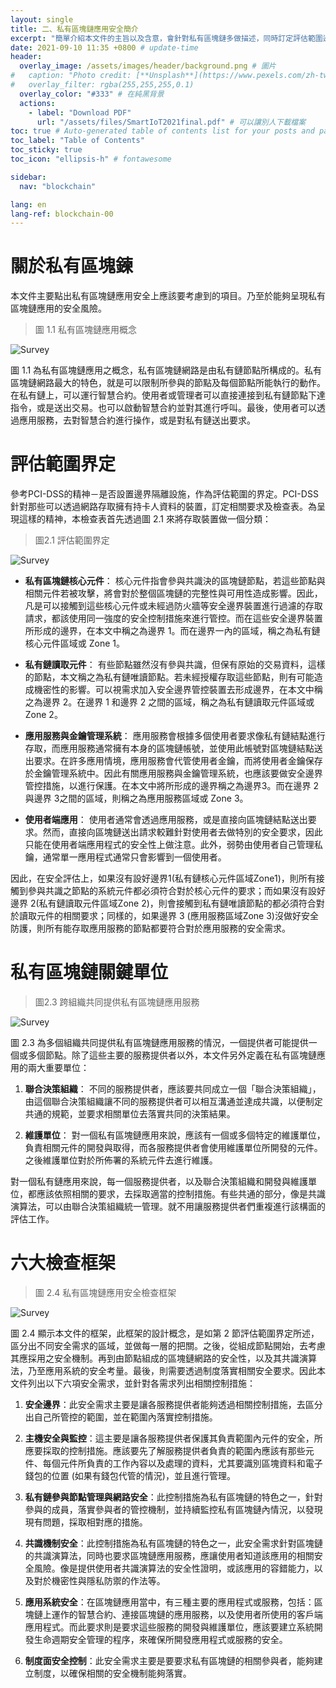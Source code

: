 ```yaml
---
layout: single
title: 二、私有區塊鏈應用安全簡介
excerpt: "簡單介紹本文件的主旨以及含意，會針對私有區塊鏈多做描述，同時訂定評估範圍邊界，以及本文的主要六大檢查框架。" # 摘要 
date: 2021-09-10 11:35 +0800 # update-time
header:
  overlay_image: /assets/images/header/background.png # 圖片
#   caption: "Photo credit: [**Unsplash**](https://www.pexels.com/zh-tw/search/earth/)" # 可以表示圖片來源
#   overlay_filter: rgba(255,255,255,0.1)
  overlay_color: "#333" # 在純黑背景
  actions:
    - label: "Download PDF"
      url: "/assets/files/SmartIoT2021final.pdf" # 可以讓別人下載檔案
toc: true # Auto-generated table of contents list for your posts and pages
toc_label: "Table of Contents"
toc_sticky: true
toc_icon: "ellipsis-h" # fontawesome

sidebar:
  nav: "blockchain"

lang: en
lang-ref: blockchain-00
---
```


<!-- ---
layout: single
title:   "存取控制1: 定防火牆限制未經授權存取"
excerpt: "需求目標：確認私有區塊鏈應用提供者是否已經建立好安全邊界，以限制未經授權的實體或邏輯存取，並進一步透過安全邊界的設定而釐清檢查範圍。" 
date: 2021-06-06 # update-time
header:
  overlay_image: /assets/images/header/background.png # 圖片
#   caption: "Photo credit: [**Unsplash**](https://www.pexels.com/zh-tw/search/earth/)" # 可以表示圖片來源
#   overlay_filter: rgba(255,255,255,0.1)
  overlay_color: "#333" # 在純黑背景
  actions:
    - label: "Download PDF"
      url: "/assets/files/SmartIoT2021final.pdf" # 可以讓別人下載檔案

toc: true
toc_sticky: true
toc_icon: "ellipsis-h" # fontawesome


sidebar:
  nav: "blockchain"
--- -->

# 關於私有區塊鍊
本文件主要點出私有區塊鏈應用安全上應該要考慮到的項目。乃至於能夠呈現私有區塊鏈應用的安全風險。

> 圖 1.1 私有區塊鏈應用概念

![Survey](../../assets/images/collection/blockchain/intro/1.1.png)

圖 1.1 為私有區塊鏈應用之概念，私有區塊鏈網路是由私有鏈節點所構成的。私有區塊鏈網路最大的特色，就是可以限制所參與的節點及每個節點所能執行的動作。在私有鏈上，可以運行智慧合約。使用者或管理者可以直接連接到私有鏈節點下達指令，或是送出交易。也可以啟動智慧合約並對其進行呼叫。最後，使用者可以透過應用服務，去對智慧合約進行操作，或是對私有鏈送出要求。

# 評估範圍界定
參考PCI-DSS的精神－是否設置邊界隔離設施，作為評估範圍的界定。PCI-DSS針對那些可以透過網路存取擁有持卡人資料的裝置，訂定相關要求及檢查表。為呈現這樣的精神，本檢查表首先透過圖 2.1 來將存取裝置做一個分類：

> 圖2.1 評估範圍界定

![Survey](../../assets/images/collection/blockchain/intro/1.2.png)

- **私有區塊鏈核心元件**：
核心元件指會參與共識決的區塊鏈節點，若這些節點與相關元件若被攻擊，將會對於整個區塊鏈的完整性與可用性造成影響。因此，凡是可以接觸到這些核心元件或未經過防火牆等安全邊界裝置進行過濾的存取請求，都該使用同一強度的安全控制措施來進行管控。而在這些安全邊界裝置所形成的邊界，在本文中稱之為邊界 1。而在邊界一內的區域，稱之為私有鏈核心元件區域或 Zone 1。

- **私有鏈讀取元件**：
有些節點雖然沒有參與共識，但保有原始的交易資料，這樣的節點，本文稱之為私有鏈唯讀節點。若未經授權存取這些節點，則有可能造成機密性的影響。可以視需求加入安全邊界管控裝置去形成邊界，在本文中稱之為邊界 2。在邊界 1 和邊界 2 之間的區域，稱之為私有鏈讀取元件區域或 Zone 2。

- **應用服務與金鑰管理系統**：
應用服務會根據多個使用者要求像私有鏈結點進行存取，而應用服務通常擁有本身的區塊鏈帳號，並使用此帳號對區塊鏈結點送出要求。在許多應用情境，應用服務會代管使用者金鑰，而將使用者金鑰保存於金鑰管理系統中。因此有關應用服務與金鑰管理系統，也應該要做安全邊界管控措施，以進行保護。在本文中將所形成的邊界稱之為邊界3。而在邊界 2 與邊界 3之間的區域，則稱之為應用服務區域或 Zone 3。

- **使用者端應用**：
使用者通常會透過應用服務，或是直接向區塊鏈結點送出要求。然而，直接向區塊鏈送出請求較難針對使用者去做特別的安全要求，因此只能在使用者端應用程式的安全性上做注意。此外，弱勢由使用者自己管理私鑰，通常單一應用程式通常只會影響到一個使用者。

因此，在安全評估上，如果沒有設好邊界1(私有鏈核心元件區域Zone1)，則所有接觸到參與共識之節點的系統元件都必須符合對於核心元件的要求；而如果沒有設好邊界 2(私有鏈讀取元件區域Zone 2)，則會接觸到私有鏈唯讀節點的都必須符合對於讀取元件的相關要求；同樣的，如果邊界 3 (應用服務區域Zone 3)沒做好安全防護，則所有能存取應用服務的節點都要符合對於應用服務的安全需求。

# 私有區塊鏈關鍵單位
> 圖2.3 跨組織共同提供私有區塊鏈應用服務

![Survey](../../assets/images/collection/blockchain/intro/1.3.png)

圖 2.3 為多個組織共同提供私有區塊鏈應用服務的情況，一個提供者可能提供一個或多個節點。除了這些主要的服務提供者以外，本文件另外定義在私有區塊鏈應用的兩大重要單位：
1. **聯合決策組織**：
不同的服務提供者，應該要共同成立一個「聯合決策組織」，由這個聯合決策組織讓不同的服務提供者可以相互溝通並達成共識，以便制定共通的規範，並要求相關單位去落實共同的決策結果。 

2. **維護單位**：
對一個私有區塊鏈應用來說，應該有一個或多個特定的維護單位，負責相關元件的開發與取得，而各服務提供者會使用維護單位所開發的元件。之後維護單位對於所佈署的系統元件去進行維護。

對一個私有鏈應用來說，每一個服務提供者，以及聯合決策組織和開發與維護單位，都應該依照相關的要求，去採取適當的控制措施。有些共通的部分，像是共識演算法，可以由聯合決策組織統一管理。就不用讓服務提供者們重複進行該構面的評估工作。

# 六大檢查框架
> 圖 2.4 私有區塊鏈應用安全檢查框架

![Survey](../../assets/images/collection/blockchain/intro/1.4.png)

圖 2.4 顯示本文件的框架，此框架的設計概念，是如第 2 節評估範圍界定所述，區分出不同安全需求的區域，並做每一層的把關。之後，從組成節點開始，去考慮其應採用之安全機制。再到由節點組成的區塊鏈網路的安全性，以及其共識演算法，乃至應用系統的安全考量。最後，則需要透過制度落實相關安全要求。因此本文件列出以下六項安全需求，並針對各需求列出相關控制措施：

1.	**安全邊界**：此安全需求主要是讓各服務提供者能夠透過相關控制措施，去區分出自己所管控的範圍，並在範圍內落實控制措施。

2.	**主機安全與監控**：這主要是讓各服務提供者保護其負責範圍內元件的安全，所應要採取的控制措施。應該要先了解服務提供者負責的範圍內應該有那些元件、每個元件所負責的工作內容以及處理的資料，尤其要識別區塊資料和電子錢包的位置 (如果有錢包代管的情況)，並且進行管理。

3.	**私有鏈參與節點管理與網路安全**：此控制措施為私有區塊鏈的特色之一，針對參與的成員，落實參與者的管控機制，並持續監控私有區塊鏈內情況，以發現現有問題，採取相對應的措施。

4.	**共識機制安全**：此控制措施為私有區塊鏈的特色之一，此安全需求針對區塊鏈的共識演算法，同時也要求區塊鏈應用服務，應讓使用者知道該應用的相關安全風險。像是提供使用者共識演算法的安全性證明，或該應用的容錯能力，以及對於機密性與隱私防禦的作法等。

5.	**應用系統安全**：在區塊鏈應用當中，有三種主要的應用程式或服務，包括：區塊鏈上運作的智慧合約、連接區塊鏈的應用服務，以及使用者所使用的客戶端應用程式。而此要求則是要求這些服務的開發與維護單位，應該要建立系統開發生命週期安全管理的程序，來確保所開發應用程式或服務的安全。

6.	**制度面安全控制**：此安全需求主要是要要求私有區塊鏈的相關參與者，能夠建立制度，以確保相關的安全機制能夠落實。


